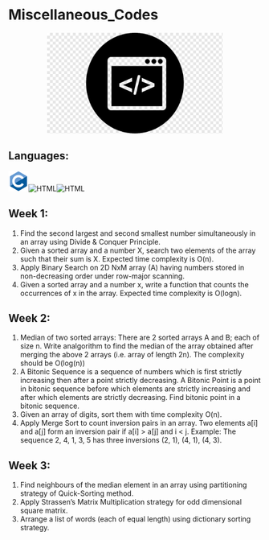 # Miscellaneous_Codes

<div align="center">
    <img src="logo.jpeg" alt="Logo" width="350" height="200">
</div>

## Languages:

<img src="https://raw.githubusercontent.com/devicons/devicon/master/icons/c/c-original.svg" alt="HTML" width="40px"/><img src="https://raw.githubusercontent.com/jmnote/z-icons/master/svg/cpp.svg" alt="HTML" width="40px"/><img src="https://raw.githubusercontent.com/jmnote/z-icons/master/svg/python.svg" alt="HTML" width="40px"/>

## Week 1:
1. Find the second largest and second smallest number simultaneously in an array using Divide & Conquer Principle.
2. Given a sorted array and a number X, search two elements of the array such that their sum is X. Expected time complexity is O(n).
3. Apply Binary Search on 2D NxM array (A) having numbers stored in non-decreasing order under row-major scanning.
4. Given a sorted array and a number x, write a function that counts the occurrences of x in the array. Expected time complexity is O(logn). 

## Week 2:
1. Median of two sorted arrays: There are 2 sorted arrays A and B; each of size n. Write analgorithm to find the median of the array obtained after merging the above 2 arrays (i.e. array of length 2n). The complexity should be O(log(n)) 
2. A Bitonic Sequence is a sequence of numbers which is first strictly increasing then after a point strictly decreasing. A Bitonic Point is a point in bitonic sequence before which elements are strictly increasing and after which elements are strictly decreasing. Find bitonic point in a bitonic sequence. 
3. Given an array of digits, sort them with time complexity O(n).
4. Apply Merge Sort to count inversion pairs in an array. Two elements a[i] and a[j] form an inversion pair if a[i] > a[j] and i < j. Example: The sequence 2, 4, 1, 3, 5 has three inversions (2, 1), (4, 1), (4, 3).

## Week 3:
1. Find neighbours of the median element in an array using partitioning strategy of Quick-Sorting method. 
2. Apply Strassen’s Matrix Multiplication strategy for odd dimensional square matrix. 
3. Arrange a list of words (each of equal length) using dictionary sorting strategy. 

